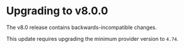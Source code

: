 # Upgrading to v8.0.0

The v8.0 release contains backwards-incompatible changes.

This update requires upgrading the minimum provider version to `4.74`.

